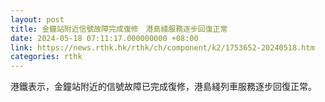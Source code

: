 ```yaml
---
layout: post
title: 金鐘站附近信號故障完成復修　港島綫服務逐步回復正常
date: 2024-05-18 07:11:17.000000000 +08:00
link: https://news.rthk.hk/rthk/ch/component/k2/1753652-20240518.htm
categories: rthk
---
```


港鐵表示，金鐘站附近的信號故障已完成復修，港島綫列車服務逐步回復正常。

